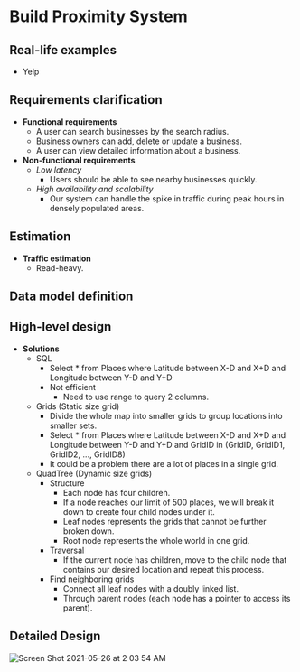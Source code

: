 # Build Proximity System

## Real-life examples
- Yelp

## Requirements clarification
- **Functional requirements**
   - A user can search businesses by the search radius.
   - Business owners can add, delete or update a business.
   - A user can view detailed information about a business.
- **Non-functional requirements**
   - *Low latency*
      - Users should be able to see nearby businesses quickly.
   - *High availability and scalability*
      - Our system can handle the spike in traffic during peak hours in densely populated areas.

## Estimation
- **Traffic estimation**
   - Read-heavy.

## Data model definition
  
## High-level design
- **Solutions**
   - SQL
      - Select * from Places where Latitude between X-D and X+D and Longitude between Y-D and Y+D
      - Not efficient
         - Need to use range to query 2 columns.
   - Grids (Static size grid)
      - Divide the whole map into smaller grids to group locations into smaller sets.
      - Select * from Places where Latitude between X-D and X+D and Longitude between Y-D and Y+D and GridID in (GridID, GridID1, GridID2, ..., GridID8)
      - It could be a problem there are a lot of places in a single grid.
   - QuadTree (Dynamic size grids)
      - Structure
         - Each node has four children.
         - If a node reaches our limit of 500 places, we will break it down to create four child nodes under it.
         - Leaf nodes represents the grids that cannot be further broken down.
         - Root node represents the whole world in one grid.
      - Traversal
         - If the current node has children, move to the child node that contains our desired location and repeat this process.
      - Find neighboring grids
         - Connect all leaf nodes with a doubly linked list.
         - Through parent nodes (each node has a pointer to access its parent).

## Detailed Design
![Screen Shot 2021-05-26 at 2 03 54 AM](https://user-images.githubusercontent.com/8989447/119624692-a4251500-bdc6-11eb-8df9-05a8096caad6.png)
